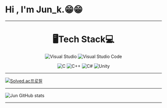 
 
# Hi , I'm Jun_k.😁😁


<!--
**khome7/khome7** is a ✨ _special_ ✨ repository because its `README.md` (this file) appears on your GitHub profile.

Here are some ideas to get you started:

- 🔭 I’m currently working on ...
- 🌱 I’m currently learning ...
- 👯 I’m looking to collaborate on ...
- 🤔 I’m looking for help with ...
- 💬 Ask me about ...
- 📫 How to reach me: ...
- 😄 Pronouns: ...
- ⚡ Fun fact: ...
-->

_____________________________________________________________________________________________________

<div align="center">
 
# 🖥️Tech Stack💻
 ![Visual Studio](https://img.shields.io/badge/Visual%20Studio-5C2D91.svg?style=for-the-badge&logo=visual-studio&logoColor=white)
 ![Visual Studio Code](https://img.shields.io/badge/Visual%20Studio%20Code-0078d7.svg?style=for-the-badge&logo=visual-studio-code&logoColor=white)
 
 ![C](https://img.shields.io/badge/c-%2300599C.svg?style=for-the-badge&logo=c&logoColor=white)
 ![C++](https://img.shields.io/badge/c++-%2300599C.svg?style=for-the-badge&logo=c%2B%2B&logoColor=white)
![C#](https://img.shields.io/badge/c%23-%23239120.svg?style=for-the-badge&logo=c-sharp&logoColor=white)
  ![Unity](https://img.shields.io/badge/unity-%23000000.svg?style=for-the-badge&logo=unity&logoColor=white)
 
 
  
  </div>
  
____________________________________________________________________________________________________


[![Solved.ac프로필](http://mazassumnida.wtf/api/v2/generate_badge?boj=dkdlfhqht789)](https://solved.ac/dkdlfhqht789)

_____________________________________________________________________________________________________

![Jun GitHub stats](https://github-readme-stats.vercel.app/api?username=khome7&show_icons=true&theme=white)   

_____________________________________________________________________________________________________
